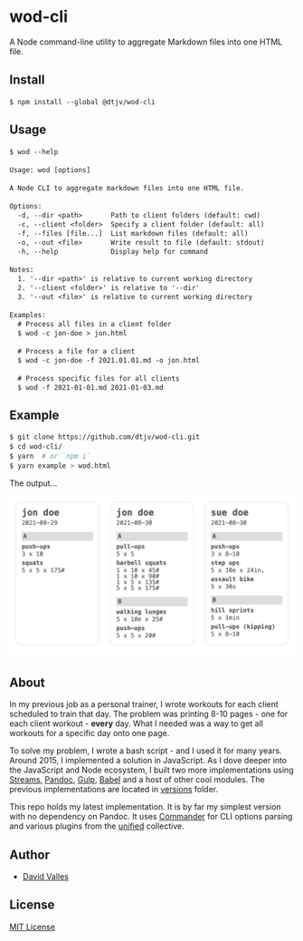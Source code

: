 # wod-cli

A Node command-line utility to aggregate Markdown files into one HTML file.

## Install

```
$ npm install --global @dtjv/wod-cli
```

## Usage

```
$ wod --help

Usage: wod [options]

A Node CLI to aggregate markdown files into one HTML file.

Options:
  -d, --dir <path>       Path to client folders (default: cwd)
  -c, --client <folder>  Specify a client folder (default: all)
  -f, --files [file...]  List markdown files (default: all)
  -o, --out <file>       Write result to file (default: stdout)
  -h, --help             Display help for command

Notes:
  1. '--dir <path>' is relative to current working directory
  2. '--client <folder>' is relative to '--dir'
  3. '--out <file>' is relative to current working directory

Examples:
  # Process all files in a client folder
  $ wod -c jon-doe > jon.html

  # Process a file for a client
  $ wod -c jon-doe -f 2021.01.01.md -o jon.html

  # Process specific files for all clients
  $ wod -f 2021-01-01.md 2021-01-03.md
```

## Example

```bash
$ git clone https://github.com/dtjv/wod-cli.git
$ cd wod-cli/
$ yarn  # or `npm i`
$ yarn example > wod.html
```

The output...

![list of workouts](media/example.png)

## About

In my previous job as a personal trainer, I wrote workouts for each client
scheduled to train that day. The problem was printing 8-10 pages - one for each
client workout - **every** day. What I needed was a way to get all workouts for
a specific day onto one page.

To solve my problem, I wrote a bash script - and I used it for many years.
Around 2015, I implemented a solution in JavaScript. As I dove deeper into the
JavaScript and Node ecosystem, I built two more implementations using
[Streams](https://nodejs.org/dist/latest-v16.x/docs/api/stream.html),
[Pandoc](https://pandoc.org/), [Gulp](https://gulpjs.com/),
[Babel](https://babeljs.io/) and a host of other cool modules. The previous
implementations are located in [versions](versions) folder.

This repo holds my latest implementation. It is by far my simplest version with
no dependency on Pandoc. It uses [Commander](https://github.com/tj/commander.js)
for CLI options parsing and various plugins from the
[unified](https://github.com/unifiedjs/unified) collective.

## Author

- [David Valles](https://dtjv.io)

## License

[MIT License](LICENSE)
